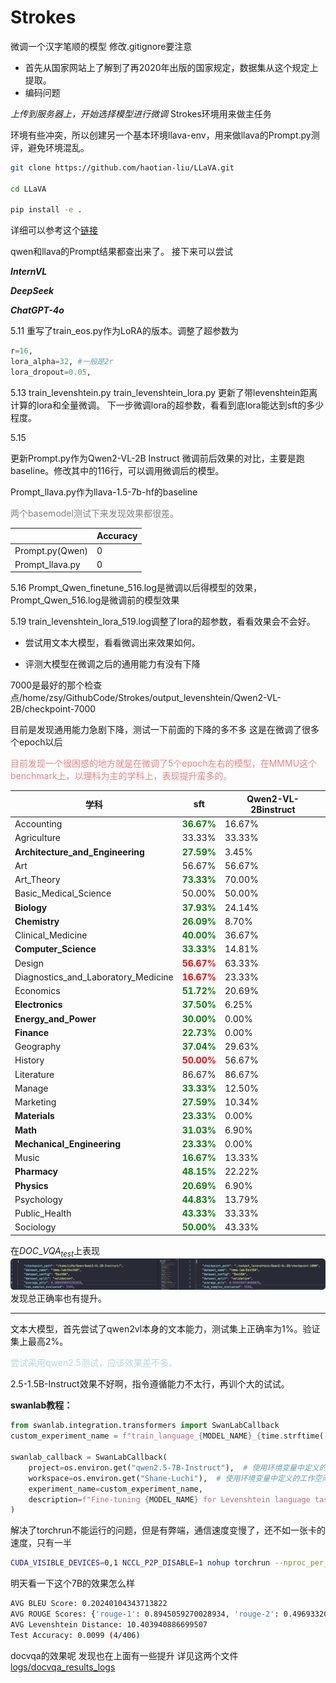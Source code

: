 # Strokes
微调一个汉字笔顺的模型
修改.gitignore要注意

* 首先从国家网站上了解到了再2020年出版的国家规定，数据集从这个规定上提取。
* 编码问题

*上传到服务器上，开始选择模型进行微调*
Strokes环境用来做主任务


环境有些冲突，所以创建另一个基本环境llava-env，用来做llava的Prompt.py测评，避免环境混乱。

```bash
git clone https://github.com/haotian-liu/LLaVA.git

cd LLaVA

pip install -e .

```
详细可以参考这个[链接](https://github.com/haotian-liu/LLaVA.git)

qwen和llava的Prompt结果都查出来了。
接下来可以尝试

***InternVL***

***DeepSeek***

***ChatGPT-4o***


5.11 重写了train_eos.py作为LoRA的版本。调整了超参数为
```Python
r=16,
lora_alpha=32, #一般是2r
lora_dropout=0.05,
```

5.13
train_levenshtein.py
train_levenshtein_lora.py
更新了带levenshtein距离计算的lora和全量微调。
下一步微调lora的超参数，看看到底lora能达到sft的多少程度。

5.15

更新Prompt.py作为Qwen2-VL-2B Instruct 微调前后效果的对比，主要是跑baseline。修改其中的116行，可以调用微调后的模型。

Prompt_llava.py作为llava-1.5-7b-hf的baseline

<font color="grey">两个basemodel测试下来发现效果都很差。</font>


| | Accuracy|
|----------|-----------------|
| Prompt.py(Qwen)   | 0           | 
| Prompt_llava.py| 0|


5.16
Prompt_Qwen_finetune_516.log是微调以后得模型的效果，
Prompt_Qwen_516.log是微调前的模型效果


5.19
train_levenshtein_lora_519.log调整了lora的超参数，看看效果会不会好。


* 尝试用文本大模型，看看微调出来效果如何。

* 评测大模型在微调之后的通用能力有没有下降

7000是最好的那个检查点/home/zsy/GithubCode/Strokes/output_levenshtein/Qwen2-VL-2B/checkpoint-7000

目前是发现通用能力急剧下降，测试一下前面的下降的多不多
这是在微调了很多个epoch以后

<font color = "lightcoral">目前发现一个很困惑的地方就是在微调了5个epoch左右的模型，在MMMU这个benchmark上，以理科为主的学科上，表现提升蛮多的。</font>


| 学科                                  | sft                      | Qwen2-VL-2Binstruct |
|---------------------------------------|--------------------------|---------------------|
| Accounting                            | <font color="green">**36.67%**</font> | 16.67%              |
| Agriculture                           | 33.33%                   | 33.33%              |
| **Architecture\_and\_Engineering** | <font color="green">**27.59%**</font> | 3.45%               |
| Art                                   | 56.67%                   | 56.67%              |
| Art\_Theory                           | <font color="green">**73.33%**</font> | 70.00%              |
| Basic\_Medical\_Science               | 50.00%                   | 50.00%              |
| **Biology** | <font color="green">**37.93%**</font> | 24.14%              |
| **Chemistry** | <font color="green">**26.09%**</font> | 8.70%               |
| Clinical\_Medicine                    | <font color="green">**40.00%**</font> | 36.67%              |
| **Computer\_Science** | <font color="green">**33.33%**</font> | 14.81%              |
| Design                                | <font color="red">**56.67%**</font>  | 63.33%              |
| Diagnostics\_and\_Laboratory\_Medicine | <font color="red">**16.67%**</font>  | 23.33%              |
| Economics                             | <font color="green">**51.72%**</font> | 20.69%              |
| **Electronics** | <font color="green">**37.50%**</font> | 6.25%               |
| **Energy\_and\_Power** | <font color="green">**30.00%**</font> | 0.00%               |
| **Finance** | <font color="green">**22.73%**</font> | 0.00%               |
| Geography                             | <font color="green">**37.04%**</font> | 29.63%              |
| History                               | <font color="red">**50.00%**</font>  | 56.67%              |
| Literature                            | 86.67%                   | 86.67%              |
| Manage                                | <font color="green">**33.33%**</font> | 12.50%              |
| Marketing                             | <font color="green">**27.59%**</font> | 10.34%              |
| **Materials** | <font color="green">**23.33%**</font> | 0.00%               |
| **Math** | <font color="green">**31.03%**</font> | 6.90%               |
| **Mechanical\_Engineering** | <font color="green">**23.33%**</font> | 0.00%               |
| Music                                 | <font color="green">**16.67%**</font> | 13.33%              |
| **Pharmacy** | <font color="green">**48.15%**</font> | 22.22%              |
| **Physics** | <font color="green">**20.69%**</font> | 6.90%               |
| Psychology                            | <font color="green">**44.83%**</font> | 13.79%              |
| Public\_Health                        | <font color="green">**43.33%**</font> | 33.33%              |
| Sociology                             | <font color="green">**50.00%**</font> | 43.33%              |


在$DOC\_VQA_{test}$上表现
![alt text](image/DOCVQA_test.png)
发现总正确率也有提升。


---


文本大模型，首先尝试了qwen2vl本身的文本能力，测试集上正确率为1%。验证集上最高2%。

<font color= "lightblue">尝试采用qwen2.5测试，应该效果差不多。</font>

2.5-1.5B-Instruct效果不好啊，指令遵循能力不太行，再训个大的试试。

**swanlab教程：**
```python
from swanlab.integration.transformers import SwanLabCallback
custom_experiment_name = f"train_language_{MODEL_NAME}_{time.strftime('%Y%m%d-%H%M%S')}"

swanlab_callback = SwanLabCallback(
    project=os.environ.get("qwen2.5-7B-Instruct"),  # 使用环境变量中定义的项目名
    workspace=os.environ.get("Shane-Luchi"),  # 使用环境变量中定义的工作空间名
    experiment_name=custom_experiment_name,
    description=f"Fine-tuning {MODEL_NAME} for Levenshtein language task (stroke prediction).",
)
```

解决了torchrun不能运行的问题，但是有弊端，通信速度变慢了，还不如一张卡的速度，只有一半

```bash
CUDA_VISIBLE_DEVICES=0,1 NCCL_P2P_DISABLE=1 nohup torchrun --nproc_per_node=2 train_levenshtein_language.py > logs/train_levenshtein_language_qwen2.5_7B_$(date +%Y%m%d_%H%M%S).log 2>&1 &
```

明天看一下这个7B的效果怎么样
```bash
AVG BLEU Score: 0.20240104343713822
AVG ROUGE Scores: {'rouge-1': 0.8945059270028934, 'rouge-2': 0.49693320680076997, 'rouge-l': 0.8061132031421891}
AVG Levenshtein Distance: 10.403940886699507
Test Accuracy: 0.0099 (4/406)
```

docvqa的效果呢
发现也在上面有一些提升 详见这两个文件[logs/docvqa_results_logs](logs/docvqa_results_logs)

